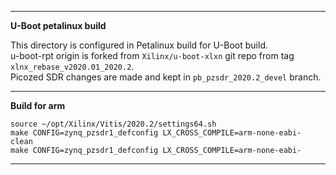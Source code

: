 
---
**U-Boot petalinux build**  

This directory is configured in Petalinux build for U-Boot build.  
u-boot-rpt origin is forked from ```Xilinx/u-boot-xlxn``` git repo from tag ```xlnx_rebase_v2020.01_2020.2```.  
Picozed SDR changes are made and kept in ```pb_pzsdr_2020.2_devel``` branch.  

---

**Build for arm**  

```
source ~/opt/Xilinx/Vitis/2020.2/settings64.sh
make CONFIG=zynq_pzsdr1_defconfig LX_CROSS_COMPILE=arm-none-eabi- clean
make CONFIG=zynq_pzsdr1_defconfig LX_CROSS_COMPILE=arm-none-eabi-
```  

---

